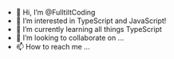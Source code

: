 - 👋 Hi, I’m @FulltiltCoding
- 👀 I’m interested in TypeScript and JavaScript!
- 🌱 I’m currently learning all things TypeScript
- 💞️ I’m looking to collaborate on ...
- 📫 How to reach me ...

<!---
FulltiltCoding/FulltiltCoding is a ✨ special ✨ repository because its `README.md` (this file) appears on your GitHub profile.
You can click the Preview link to take a look at your changes.
--->
